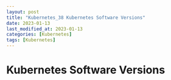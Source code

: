 ```yaml
---
layout: post
title: "Kubernetes_38 Kubernetes Software Versions"
date: 2023-01-13
last_modified_at: 2023-01-13
categories: [Kubernetes]
tags: [Kubernetes]
---
```


# Kubernetes Software Versions
